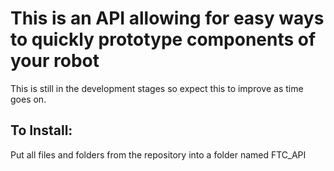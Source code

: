 # This is an API allowing for easy ways to quickly prototype components of your robot

This is still in the development stages so expect this to improve as time goes on.

## To Install:
Put all files and folders from the repository into a folder named FTC_API